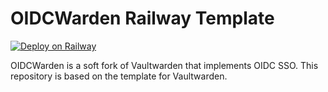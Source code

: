 # OIDCWarden Railway Template

[![Deploy on Railway](https://railway.com/button.svg)](https://railway.com/deploy/5sr9Tw?referralCode=h0iQGD)

OIDCWarden is a soft fork of Vaultwarden that implements OIDC SSO. This repository is based on the template for Vaultwarden.
